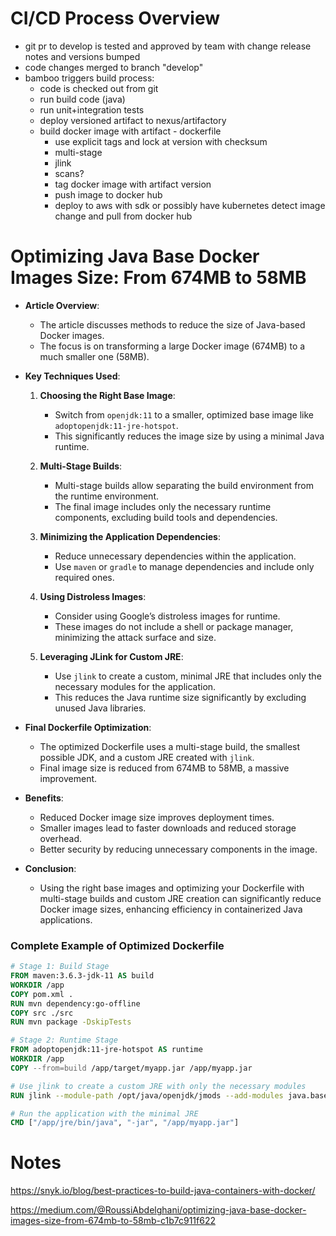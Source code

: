 # CI/CD Process Overview

- git pr to develop is tested and approved by team with change release notes and versions bumped
- code changes merged to branch "develop"
- bamboo triggers build process:
  - code is checked out from git
  - run build code (java)
  - run unit+integration tests
  - deploy versioned artifact to nexus/artifactory
  - build docker image with artifact - dockerfile
    - use explicit tags and lock at version with checksum
    - multi-stage
    - jlink
    - scans?
    - tag docker image with artifact version
    - push image to docker hub
    - deploy to aws with sdk or possibly have kubernetes detect image change and pull from docker hub




# Optimizing Java Base Docker Images Size: From 674MB to 58MB

- **Article Overview**: 
  - The article discusses methods to reduce the size of Java-based Docker images.
  - The focus is on transforming a large Docker image (674MB) to a much smaller one (58MB).

- **Key Techniques Used**:
  1. **Choosing the Right Base Image**:
     - Switch from `openjdk:11` to a smaller, optimized base image like `adoptopenjdk:11-jre-hotspot`.
     - This significantly reduces the image size by using a minimal Java runtime.

  2. **Multi-Stage Builds**:
     - Multi-stage builds allow separating the build environment from the runtime environment.
     - The final image includes only the necessary runtime components, excluding build tools and dependencies.

  3. **Minimizing the Application Dependencies**:
     - Reduce unnecessary dependencies within the application.
     - Use `maven` or `gradle` to manage dependencies and include only required ones.

  4. **Using Distroless Images**:
     - Consider using Google’s distroless images for runtime.
     - These images do not include a shell or package manager, minimizing the attack surface and size.

  5. **Leveraging JLink for Custom JRE**:
     - Use `jlink` to create a custom, minimal JRE that includes only the necessary modules for the application.
     - This reduces the Java runtime size significantly by excluding unused Java libraries.

- **Final Dockerfile Optimization**:
  - The optimized Dockerfile uses a multi-stage build, the smallest possible JDK, and a custom JRE created with `jlink`.
  - Final image size is reduced from 674MB to 58MB, a massive improvement.

- **Benefits**:
  - Reduced Docker image size improves deployment times.
  - Smaller images lead to faster downloads and reduced storage overhead.
  - Better security by reducing unnecessary components in the image.

- **Conclusion**:
  - Using the right base images and optimizing your Dockerfile with multi-stage builds and custom JRE creation can significantly reduce Docker image sizes, enhancing efficiency in containerized Java applications.

### Complete Example of Optimized Dockerfile

```Dockerfile
# Stage 1: Build Stage
FROM maven:3.6.3-jdk-11 AS build
WORKDIR /app
COPY pom.xml .
RUN mvn dependency:go-offline
COPY src ./src
RUN mvn package -DskipTests

# Stage 2: Runtime Stage
FROM adoptopenjdk:11-jre-hotspot AS runtime
WORKDIR /app
COPY --from=build /app/target/myapp.jar /app/myapp.jar

# Use jlink to create a custom JRE with only the necessary modules
RUN jlink --module-path /opt/java/openjdk/jmods --add-modules java.base,java.logging,java.sql --output /app/jre

# Run the application with the minimal JRE
CMD ["/app/jre/bin/java", "-jar", "/app/myapp.jar"]
```


# Notes

https://snyk.io/blog/best-practices-to-build-java-containers-with-docker/

https://medium.com/@RoussiAbdelghani/optimizing-java-base-docker-images-size-from-674mb-to-58mb-c1b7c911f622